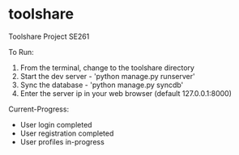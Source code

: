 toolshare
=========

Toolshare Project SE261

To Run:

1. From the terminal, change to the toolshare directory
2. Start the dev server - 'python manage.py runserver'
3. Sync the database - 'python manage.py syncdb'
4. Enter the server ip in your web browser (default 127.0.0.1:8000) 


Current-Progress:
- User login completed
- User registration completed
- User profiles in-progress
